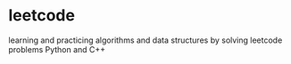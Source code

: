 # leetcode
learning and practicing algorithms and data structures by solving leetcode problems
Python and C++
